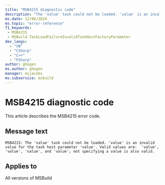 ```yaml
---
title: "MSB4215 diagnostic code"
description: "The 'value' task could not be loaded. 'value' is an invalid value for the task host parameter 'value'. Valid values are:  'value', 'value', 'value', and 'value'; not specifying a value is also valid."
ms.date: 12/06/2024
ms.topic: "error-reference"
f1_keywords:
 - MSB4215
 - MSBuild.TaskLoadFailureInvalidTaskHostFactoryParameter
dev_langs:
  - "VB"
  - "CSharp"
  - "C++"
  - "FSharp"
author: ghogen
ms.author: ghogen
manager: mijacobs
ms.subservice: msbuild
---
```


# MSB4215 diagnostic code

<!-- :::ErrorDefinitionDescription::: -->
<!-- :::editable-content name="introDescription"::: -->
This article describes the MSB4215 error code.
<!-- :::editable-content-end::: -->

## Message text

`MSB4215: The 'value' task could not be loaded. 'value' is an invalid value for the task host parameter 'value'. Valid values are:  'value', 'value', 'value', and 'value'; not specifying a value is also valid.`

<!-- :::editable-content name="postOutputDescription"::: -->
<!--
{StrBegin="MSB4215: "}
-->
<!-- :::editable-content-end::: -->
<!-- :::ErrorDefinitionDescription-end::: -->

## Applies to

All versions of MSBuild
